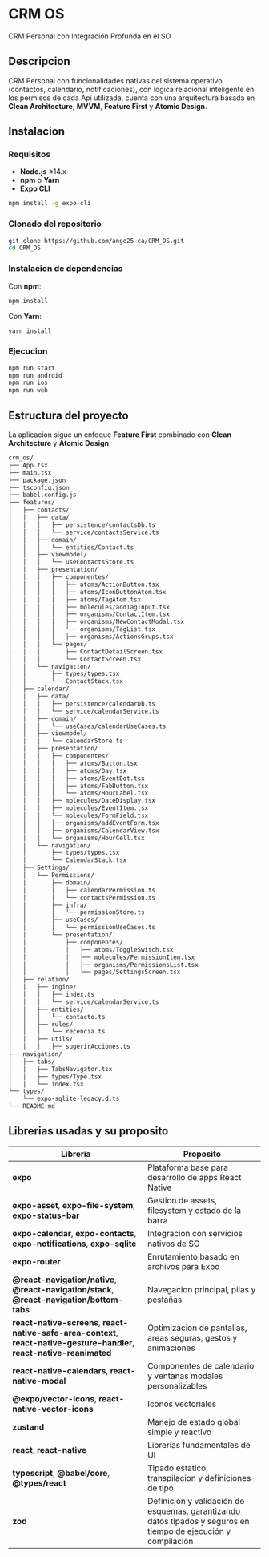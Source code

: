 # CRM OS

CRM Personal con Integración Profunda en el SO

## Descripcion

CRM Personal con funcionalidades nativas del sistema operativo (contactos, calendario, notificaciones), con lógica relacional inteligente en los permisos de cada Api utilizada, cuenta con una arquitectura basada en **Clean Architecture**, **MVVM**, **Feature First** y **Atomic Design**.

## Instalacion

### Requisitos

* **Node.js** ≥14.x
* **npm** o **Yarn**
* **Expo CLI**

```bash
npm install -g expo-cli
```

### Clonado del repositorio

```bash
git clone https://github.com/ange25-ca/CRM_OS.git
cd CRM_OS
```

### Instalacion de dependencias

Con **npm**:

```bash
npm install
```

Con **Yarn**:

```bash
yarn install
```

### Ejecucion

```bash
npm run start       
npm run android    
npm run ios         
npm run web         
```

## Estructura del proyecto

La aplicacion sigue un enfoque **Feature First** combinado con **Clean Architecture** y **Atomic Design**.

```bash
crm_os/
├── App.tsx
├── main.tsx
├── package.json
├── tsconfig.json
├── babel.config.js
├── features/
│   ├── contacts/
│   │   ├── data/
│   │   │   ├── persistence/contactsDb.ts
│   │   │   └── service/contactsService.ts
│   │   ├── domain/
│   │   │   └── entities/Contact.ts
│   │   ├── viewmodel/
│   │   │   └── useContactsStore.ts
│   │   ├── presentation/
│   │   │   ├── componentes/
│   │   │   │   ├── atoms/ActionButton.tsx
│   │   │   │   ├── atoms/IconButtonAtom.tsx
│   │   │   │   ├── atoms/TagAtom.tsx
│   │   │   │   ├── molecules/addTagInput.tsx
│   │   │   │   ├── organisms/ContactItem.tsx
│   │   │   │   ├── organisms/NewContactModal.tsx
│   │   │   │   └── organisms/TagList.tsx
│   │   │   │   ├── organisms/ActionsGrups.tsx
│   │   │   └── pages/
│   │   │       ├── ContactDetailScreen.tsx
│   │   │       └── ContactScreen.tsx
│   │   └── navigation/
│   │       ├── types/types.tsx
│   │       └── ContactStack.tsx
│   ├── calendar/
│   │   ├── data/
│   │   │   ├── persistence/calendarDb.ts
│   │   │   └── service/calendarService.ts
│   │   ├── domain/
│   │   │   └── useCases/calendarUseCases.ts
│   │   ├── viewmodel/
│   │   │   └── calendarStore.ts
│   │   ├── presentation/
│   │   │   ├── componentes/
│   │   │   │   ├── atoms/Button.tsx
│   │   │   │   ├── atoms/Day.tsx
│   │   │   │   ├── atoms/EventDot.tsx
│   │   │   │   ├── atoms/FabButton.tsx
│   │   │   │   └── atoms/HourLabel.tsx
│   │   │   ├── molecules/DateDisplay.tsx
│   │   │   ├── molecules/EventItem.tsx
│   │   │   └── molecules/FormField.tsx
│   │   │   ├── organisms/addEventForm.tsx
│   │   │   ├── organisms/CalendarView.tsx
│   │   │   └── organisms/HourCell.tsx
│   │   └── navigation/
│   │       ├── types/types.tsx
│   │       └── CalendarStack.tsx
│   ├── Settings/
│   │   └── Permissions/
│   │       ├── domain/
│   │       │   ├── calendarPermission.ts
│   │       │   └── contactsPermission.ts
│   │       ├── infra/
│   │       │   └── permissionStore.ts
│   │       ├── useCases/
│   │       │   └── permissionUseCases.ts
│   │       └── presentation/
│   │           ├── componentes/
│   │           │   ├── atoms/ToggleSwitch.tsx
│   │           │   ├── molecules/PermissionItem.tsx
│   │           │   ├── organisms/PermissionsList.tsx
│   │           │   └── pages/SettingsScreen.tsx
│   ├── relation/
│   │   ├── ingine/
│   │   │   ├── index.ts
│   │   │   └── service/calendarService.ts
│   │   ├── entities/
│   │   │   └── contacto.ts
│   │   ├── rules/
│   │   │   └── recencia.ts
│   │   ├── utils/
│   │   │   ├── sugerirAcciones.ts
├── navigation/
│   ├── tabs/
│   │   ├── TabsNavigator.tsx
│   │   ├── types/Type.tsx
│   │   └── index.tsx
└── types/
    └── expo-sqlite-legacy.d.ts
└── README.md
```

## Librerias usadas y su proposito

| Libreria                                                                                                                    | Proposito                                                      |
| --------------------------------------------------------------------------------------------------------------------------- | -------------------------------------------------------------- |
| **expo**                                                                                                                    | Plataforma base para desarrollo de apps React Native           |
| **expo-asset**, **expo-file-system**, **expo-status-bar**                                                                   | Gestion de assets, filesystem y estado de la barra             |
| **expo-calendar**, **expo-contacts**, **expo-notifications**, **expo-sqlite**                                               | Integracion con servicios nativos de SO                        |
| **expo-router**                                                                                                             | Enrutamiento basado en archivos para Expo                      |
| **@react-navigation/native**, **@react-navigation/stack**, **@react-navigation/bottom-tabs**                                | Navegacion principal, pilas y pestañas                         |
| **react-native-screens**, **react-native-safe-area-context**, **react-native-gesture-handler**, **react-native-reanimated** | Optimizacion de pantallas, areas seguras, gestos y animaciones |
| **react-native-calendars**, **react-native-modal**                                                                          | Componentes de calendario y ventanas modales personalizables   |
| **@expo/vector-icons**, **react-native-vector-icons**                                                                       | Iconos vectoriales                                             |
| **zustand**                                                                                                                 | Manejo de estado global simple y reactivo                      |
| **react**, **react-native**                                                                                                 | Librerias fundamentales de UI                                  |
| **typescript**, **@babel/core**, **@types/react**                                                                           | Tipado estatico, transpilacion y definiciones de tipo          |
| **zod**                                                                                                                     | Definición y validación de esquemas, garantizando datos tipados y seguros en tiempo de ejecución y compilación |
